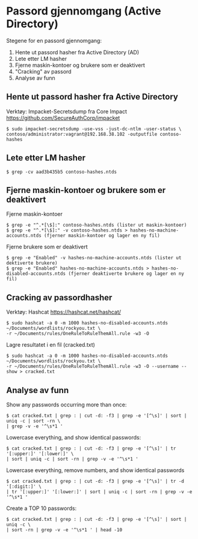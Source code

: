 # Passord gjennomgang (Active Directory)

Stegene for en passord gjennomgang:
1. Hente ut passord hasher fra Active Directory (AD)
2. Lete etter LM hasher
3. Fjerne maskin-kontoer og brukere som er deaktivert
4. "Cracking" av passord
5. Analyse av funn


## Hente ut passord hasher fra Active Directory

Verktøy: Impacket-Secretsdump fra Core Impact
https://github.com/SecureAuthCorp/impacket

	$ sudo impacket-secretsdump -use-vss -just-dc-ntlm -user-status \ 
	contoso/administrator:vagrant@192.168.38.102 -outputfile contoso-hashes


## Lete etter LM hasher

	$ grep -cv aad3b435b5 contoso-hashes.ntds


## Fjerne maskin-kontoer og brukere som er deaktivert 

Fjerne maskin-kontoer

	$ grep -e "^.*[\$]:" contoso-hashes.ntds (lister ut maskin-kontoer)
	$ grep -e "^.*[\$]:" -v contoso-hashes.ntds > hashes-no-machine-accounts.ntds (fjerner maskin-kontoer og lager en ny fil)

Fjerne brukere som er deaktivert

	$ grep -e "Enabled" -v hashes-no-machine-accounts.ntds (lister ut dektiverte brukere)
	$ grep -e "Enabled" hashes-no-machine-accounts.ntds > hashes-no-disabled-accounts.ntds (fjerner deaktiverte brukere og lager en ny fil)


## Cracking av passordhasher

Verktøy: Hashcat
https://hashcat.net/hashcat/

	$ sudo hashcat -a 0 -m 1000 hashes-no-disabled-accounts.ntds ~/Documents/wordlists/rockyou.txt \ 
	-r ~/Documents/rules/OneRuleToRuleThemAll.rule -w3 -O

Lagre resultatet i en fil (cracked.txt)
	
	$ sudo hashcat -a 0 -m 1000 hashes-no-disabled-accounts.ntds ~/Documents/wordlists/rockyou.txt \ 
	-r ~/Documents/rules/OneRuleToRuleThemAll.rule -w3 -O --username --show > cracked.txt 


## Analyse av funn

Show any passwords occurring more than once:

	$ cat cracked.txt | grep : | cut -d: -f3 | grep -e '[^\s]' | sort | uniq -c | sort -rn \ 
	| grep -v -e '^\s*1 '

Lowercase everything, and show identical passwords:

	$ cat cracked.txt | grep : | cut -d: -f3 | grep -e '[^\s]' | tr '[:upper:]' '[:lower:]' \ 
	| sort | uniq -c | sort -rn | grep -v -e '^\s*1 '

Lowercase everything, remove numbers, and show identical passwords

	$ cat cracked.txt | grep : | cut -d: -f3 | grep -e '[^\s]' | tr -d '[:digit:]' \
	| tr '[:upper:]' '[:lower:]' | sort | uniq -c | sort -rn | grep -v -e '^\s*1 '

Create a TOP 10 passwords:

	$ cat cracked.txt | grep : | cut -d: -f3 | grep -e '[^\s]' | sort | uniq -c \
	| sort -rn | grep -v -e '^\s*1 ' | head -10 








